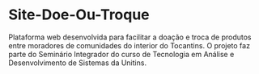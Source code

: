 # Site-Doe-Ou-Troque
Plataforma web desenvolvida para facilitar a doação e troca de produtos entre moradores de comunidades do interior do Tocantins.  O projeto faz parte do Seminário Integrador do curso de Tecnologia em Análise e Desenvolvimento de Sistemas da Unitins.
